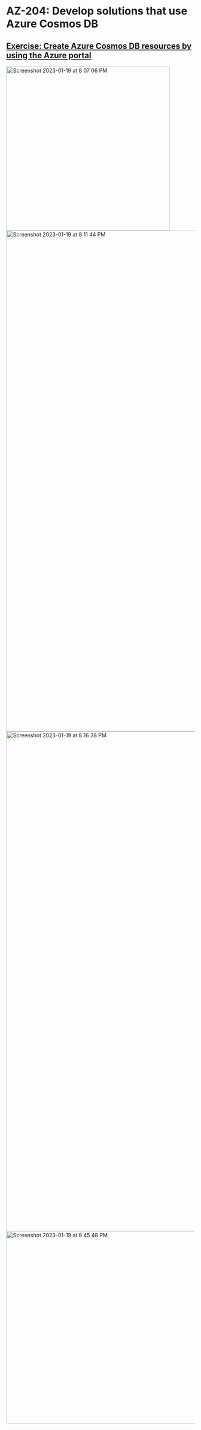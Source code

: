 # AZ-204: Develop solutions that use Azure Cosmos DB

## [Exercise: Create Azure Cosmos DB resources by using the Azure portal](https://learn.microsoft.com/en-us/training/modules/explore-azure-cosmos-db/8-create-cosmos-db-resources-portal)

<img width="437" alt="Screenshot 2023-01-19 at 8 07 06 PM" src="https://user-images.githubusercontent.com/86092532/213606475-cebf2676-791b-47a7-a985-3b51323e5a77.png">
<img width="1335" alt="Screenshot 2023-01-19 at 8 11 44 PM" src="https://user-images.githubusercontent.com/86092532/213606540-e6011ecd-6c12-4667-88f0-101cf8886cee.png">
<img width="1332" alt="Screenshot 2023-01-19 at 8 16 38 PM" src="https://user-images.githubusercontent.com/86092532/213606550-462c7f1d-42e5-4cdb-af51-68203b7df0a3.png">
<img width="513" alt="Screenshot 2023-01-19 at 8 45 48 PM" src="https://user-images.githubusercontent.com/86092532/213607196-61583155-65ca-4c0e-9a85-2a1016b8ff01.png">
